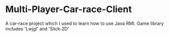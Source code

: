 Multi-Player-Car-race-Client
============================

A car-race project which I used to learn how to use Java RMI. Game library includes 'Lwjgl' and 'Slick-2D' 
